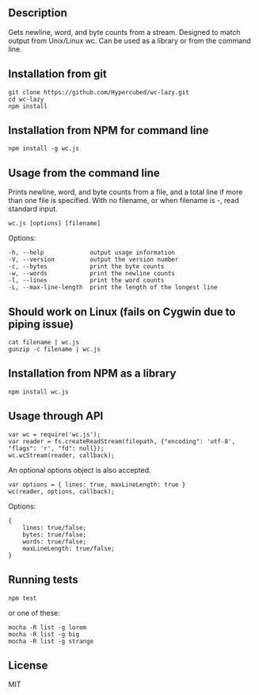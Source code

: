 ## Description

Gets newline, word, and byte counts from a stream.  Designed to match output from Unix/Linux wc.  Can be used as a library or from the command line.

## Installation from git

```
git clone https://github.com/Hypercubed/wc-lazy.git
cd wc-lazy
npm install
```

## Installation from NPM for command line

```
npm install -g wc.js
```

## Usage from the command line

Prints newline, word, and byte counts from a file, and a total line if more than one file is specified. With no filename, or when filename is -, read standard input.

`wc.js [options] [filename]`

Options:

    -h, --help             output usage information
    -V, --version          output the version number
    -c, --bytes            print the byte counts
    -w, --words            print the newline counts
    -l, --lines            print the word counts
    -L, --max-line-length  print the length of the longest line

## Should work on Linux (fails on Cygwin due to piping issue)

```
cat filename | wc.js
gunzip -c filename | wc.js
```

## Installation from NPM as a library

```
npm install wc.js
```

## Usage through API

```
var wc = require('wc.js');
var reader = fs.createReadStream(filepath, {"encoding": 'utf-8', "flags": 'r', "fd": null});
wc.wcStream(reader, callback);
```

An optional options object is also accepted.

```
var options = { lines: true, maxLineLength: true }
wc(reader, options, callback);
```

Options:

```
{
	lines: true/false;
	bytes: true/false;
	words: true/false;
	maxLineLength: true/false;
}
```

## Running tests

```
npm test
```

or one of these:

```
mocha -R list -g lorem
mocha -R list -g big
mocha -R list -g strange
```

## License

MIT
